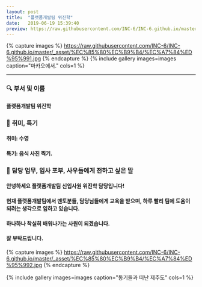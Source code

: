 ```yaml
---
layout: post
title:  "플랫폼개발팀 위진학"
date:   2019-06-19 15:39:40
preview: https://raw.githubusercontent.com/INC-6/INC-6.github.io/master/_asset/%EB%8F%99%EA%B8%B0%EC%82%AC%EC%A7%84/191919.jpg
---
```


{% capture images %}
https://raw.githubusercontent.com/INC-6/INC-6.github.io/master/_asset/%EC%85%80%EC%B9%B4/%EC%A7%84%ED%95%991.jpg
{% endcapture %}
{% include gallery images=images caption="마카오에서." cols=1 %}

---

### 🔍 **부서 및 이름**

#### 플랫폼개발팀 위진학
    
### 🔔 **취미, 특기**

#### 취미: 수영
  
#### 특기: 음식 사진 찍기.

### 🔔 **담당 업무, 입사 포부, 사우들에게 전하고 싶은 말**

#### 안녕하세요 플랫폼개발팀 신입사원 위진학 담당입니다!
  
#### 현재 플랫폼개발팀에서 멘토분들, 담당님들에게 교육을 받으며, 하루 빨리 팀에 도움이 되려는 생각으로 임하고 있습니다.
  
#### 하나하나 착실히 배워나가는 사원이 되겠습니다.

#### 잘 부탁드립니다. 

{% capture images %}
https://raw.githubusercontent.com/INC-6/INC-6.github.io/master/_asset/%EC%85%80%EC%B9%B4/%EC%A7%84%ED%95%992.jpg
{% endcapture %}

{% include gallery images=images caption="동기들과 떠난 제주도" cols=1 %}
